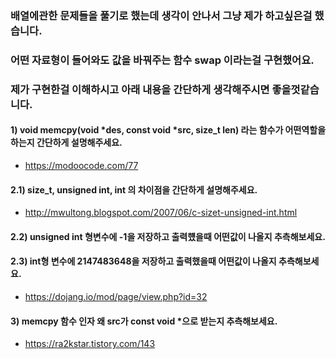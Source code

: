 ### 배열에관한 문제들을 풀기로 했는데 생각이 안나서 그냥 제가 하고싶은걸 했습니다.
### 어떤 자료형이 들어와도 값을 바꿔주는 함수 swap 이라는걸 구현했어요.
### 제가 구현한걸 이해하시고 아래 내용을 간단하게 생각해주시면 좋을껏같습니다.  




#### 1) void	memcpy(void *des, const void *src, size_t len) 라는 함수가 어떤역할을 하는지 간단하게 설명해주세요. 
- https://modoocode.com/77
#### 2.1) size_t, unsigned int, int 의 차이점을 간단하게 설명해주세요.
- http://mwultong.blogspot.com/2007/06/c-sizet-unsigned-int.html
#### 2.2) unsigned int 형변수에 -1을 저장하고 출력헀을때 어떤값이 나올지 추측해보세요.
#### 2.3) int형 변수에 2147483648을 저장하고 출력했을때 어떤값이 나올지 추측해보세요.
- https://dojang.io/mod/page/view.php?id=32
#### 3) memcpy 함수 인자 왜 src가 const void *으로 받는지 추측해보세요.
- https://ra2kstar.tistory.com/143